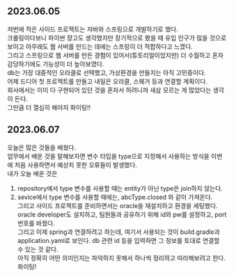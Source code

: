 ## 2023.06.05
저번에 적은 사이드 프로젝트는 자바와 스프링으로 개발하기로 했다.  
크롤링이다보니 파이썬 쟝고도 생각했지만 장기적으로 봤을 때 유입 인구가 많을 것으로 보이고 아무래도 웹 서버를 만드는 데에는 스프링이 더 적합하다고 느꼈다.  
그리고 스프링으로 웹 서버를 만든 경험이 있어서(튜토리얼이었지만) 더 수월하고 혼자 감당하기에도 가능성이 더 높아보였다.  
db는 가장 대중적인 오라클로 선택했고, 가상환경을 만들지는 아직 고민중이다.  
어제 드디어 첫 프로젝트를 만들고 내일은 오라클, 스웨거 등과 연결할 계획이다.  
회사에서는 이미 다 구현되어 있던 것을 혼자서 하려니까 새삼 모르는 게 많았다는 생각이 든다.  
그만큼 더 열심히 해야지 화이팅!!

## 2023.06.07
오늘은 많은 것들을 배웠다.  
업무에서 배운 것을 말해보자면 변수 타입을 type으로 지정해서 사용하는 방식을 이번에 처음 사용하면서 예상치 못한 오류들이 발생했다.  
내가 오늘 배운 것은  
1. repository에서 type 변수를 사용할 때는 entity가 아닌 type은 join하지 않는다.  
2. sevice에서 type 변수를 사용할 때에는, abcType.closed 와 같이 가져온다.  
그리고 사이드 프로젝트를 준비하면서는 oracle을 재설치하고 환경을 세팅했다.  
oracle developer도 설치하고, 팀원들과 공유하기 위해 id와 pw를 설정하고, port 번호를 바꿨다.  
그리고 이제 spring과 연결하려고 하는데, 여기서 사용되는 것이 build.gradle과 application.yaml로 보인다. db 관련 id 등을 입력하면 그 정보를 토대로 연결할 수 있는 것 같다.  
아직 정확히 어떤 의미인지는 파악하지 못해서 하나씩 정리하고 따라해보려고 한다. 화이팅!  
